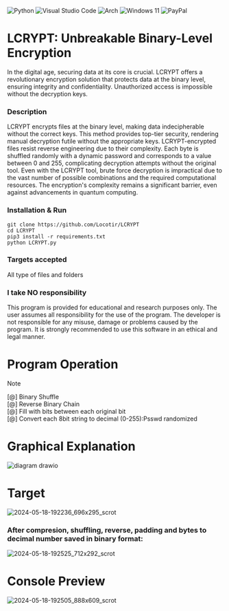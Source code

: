 ![Python](https://img.shields.io/badge/python-3670A0?style=for-the-badge&logo=python&logoColor=ffdd54) ![Visual Studio Code](https://img.shields.io/badge/Visual%20Studio%20Code-0078d7.svg?style=for-the-badge&logo=visual-studio-code&logoColor=white) ![Arch](https://img.shields.io/badge/Arch%20Linux-1793D1?logo=arch-linux&logoColor=fff&style=for-the-badge) ![Windows 11](https://img.shields.io/badge/Windows%2011-%230079d5.svg?style=for-the-badge&logo=Windows%2011&logoColor=white) ![PayPal](https://img.shields.io/badge/PayPal-00457C?style=for-the-badge&logo=paypal&logoColor=white)

# LCRYPT: Unbreakable Binary-Level Encryption

In the digital age, securing data at its core is crucial. LCRYPT offers a revolutionary encryption solution that protects data at the binary level, ensuring integrity and confidentiality. Unauthorized access is impossible without the decryption keys.

### Description
LCRYPT encrypts files at the binary level, making data indecipherable without the correct keys. This method provides top-tier security, rendering manual decryption futile without the appropriate keys. LCRYPT-encrypted files resist reverse engineering due to their complexity. Each byte is shuffled randomly with a dynamic password and corresponds to a value between 0 and 255, complicating decryption attempts without the original tool. Even with the LCRYPT tool, brute force decryption is impractical due to the vast number of possible combinations and the required computational resources. The encryption's complexity remains a significant barrier, even against advancements in quantum computing.


### Installation & Run
```
git clone https://github.com/Locotir/LCRYPT
cd LCRYPT
pip3 install -r requirements.txt
python LCRYPT.py
```

### Targets accepted
All type of files and folders

### I take NO responsibility
This program is provided for educational and research purposes only. The user assumes all responsibility for the use of the program. The developer is not responsible for any misuse, damage or problems caused by the program. It is strongly recommended to use this software in an ethical and legal manner. 

# Program Operation
> [!NOTE]
> [@] Binary Shuffle     
> [@] Reverse Binary Chain         
> [@] Fill with bits between each original bit            
> [@] Convert each 8bit string to decimal (0-255):Psswd randomized            

# Graphical Explanation

![diagram drawio](https://github.com/Locotir/LCRYPT/assets/71979632/5b7fac5b-3bf6-40b9-a3ef-24c0a0087db9)


# Target

![2024-05-18-192236_696x295_scrot](https://github.com/Locotir/LCRYPT/assets/71979632/18fc078e-3852-4f36-a096-ceb9904af482)

### After compresion, shuffling, reverse, padding and bytes to decimal number saved in binary format:


![2024-05-18-192525_712x292_scrot](https://github.com/Locotir/LCRYPT/assets/71979632/f84e40bb-97ce-4809-88d7-7b84750840ee)


# Console Preview

![2024-05-18-192505_888x609_scrot](https://github.com/Locotir/LCRYPT/assets/71979632/92ab5415-f93b-47c2-99bb-0b71b5433283)

